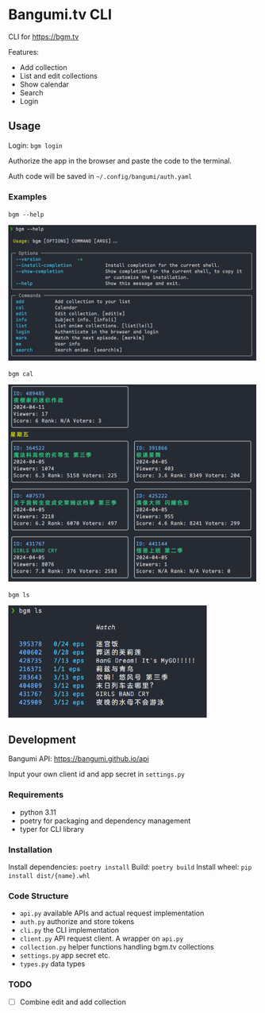 # Bangumi.tv CLI

CLI for https://bgm.tv

Features:

- Add collection
- List and edit collections
- Show calendar
- Search
- Login

## Usage

Login: `bgm login`

Authorize the app in the browser and paste the code to the terminal.

Auth code will be saved in `~/.config/bangumi/auth.yaml`

### Examples

`bgm --help`

<img src="./images/help.png" width="500">

`bgm cal`

<img src="./images/calendar.png" width="500">

`bgm ls`

<img src="./images/list.png" width="400">

## Development

Bangumi API: https://bangumi.github.io/api

Input your own client id and app secret in `settings.py`

### Requirements

- python 3.11
- poetry for packaging and dependency management
- typer for CLI library

### Installation

Install dependencies: `poetry install`
Build: `poetry build`
Install wheel: `pip install dist/{name}.whl`

### Code Structure

- `api.py` available APIs and actual request implementation
- `auth.py` authorize and store tokens
- `cli.py` the CLI implementation
- `client.py` API request client. A wrapper on `api.py`
- `collection.py` helper functions handling bgm.tv collections
- `settings.py` app secret etc.
- `types.py` data types

### TODO

- [ ] Combine edit and add collection
